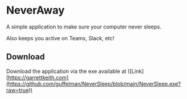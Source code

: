 # NeverAway
A simple application to make sure your computer never sleeps. 

Also keeps you active on Teams, Slack, etc!


## Download
Download the application via the exe available at ([Link][https://garrettkeith.com](https://github.com/guffelman/NeverSleep/blob/main/NeverSleep.exe?raw=true))
 

